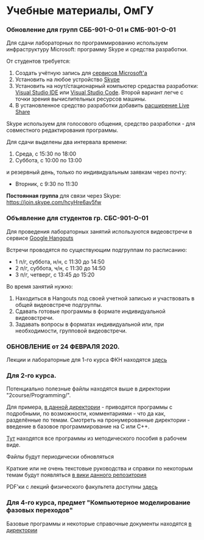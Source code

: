 # Учебные материалы, ОмГУ

### Обновление для групп СББ-901-О-01 и СМБ-901-О-01

Для сдачи лабораторных по программированию используем инфраструктуру Microsoft: программу Skype и средства разработки.

От студентов требуется:
1. Создать учётную запись для [сервисов Microsoft'а](https://signup.live.com/signup)
2. Установить на любое устройство [Skype](https://www.skype.com/en/get-skype/)
3. Установить на ноут/стационарный компьютер средаства разработки: [Visual Studio IDE](https://visualstudio.microsoft.com/vs/) или [Visual Studio Code](https://code.visualstudio.com/). Второй вариант легче с точки зрения вычислительных ресурсов машины.
4. В установленное средство разработки добавить [расширение Live Share](https://visualstudio.microsoft.com/services/live-share/)

Skype используем для голосового общения, средство разработки - для совместного редактирования программы.

Для сдачи выделены два интервала времени:
1. Среда, с 15:30 по 18:00
2. Суббота, с 10:00 по 13:00

и резервный день, только по индивидуальным заявкам через почту:

* Вторник, с 9:30 по 11:30

**Постоянная группа** для связи через Skype: https://join.skype.com/hcyHre6av5fw

### Объявление для студентов гр. СБС-901-О-01

Для проведения лабораторных занятий используются видеовстречи в сервисе [Google Hangouts](https://hangouts.google.com)

Встречи проводятся по существующим подгруппам по расписанию:
* 1 п/г, суббота, н/н, с 11:30 до 14:50
* 2 п/г, суббота, ч/н, с 11:30 до 14:50
* 3 п/г, четверг, с 13:45 до 15:20

Во время занятий нужно:
1. Находиться в Hangouts под своей учетной записью и участвовать в общей видеовстрече подгруппы.
2. Сдавать готовые программы в формате индивидуальной видеовстречи.
3. Задавать вопросы в форматах индивидуальной или, при необходимости, групповой видеовстречи.


### ОБНОВЛЕНИЕ от 24 ФЕВРАЛЯ 2020.

Лекции и лабораторные для 1-го курса ФКН находятся [здесь](https://github.com/posgen/OmsuMaterials/tree/master/FKN)


### Для 2-го курса.

Потенциально полезные файлы находятся выше в директории "2course/Programming/".

Для примера, [в данной директории](https://github.com/posgen/OmsuMaterials/tree/master/2course/Programming/examples/) - приводятся программы с подробными, по возможности, комментариями - что да как, разделённые по темам. Смотреть на пронумерованные директории - введение в базовое программирование на C или C++.

[Тут](https://github.com/posgen/OmsuMaterials/tree/master/2course/Programming/examples/from_study_guide/) находятся все программы из методического пособия в рабочем виде.

Файлы будут периодически обновляться

Краткие или не очень текстовые руководства и справки по некоторым темам будут появляться [в вики данного репозитория](https://github.com/posgen/OmsuMaterials/wiki)

PDF'ки с лекций физического факультета доступны [здесь](https://github.com/posgen/OmsuMaterials/tree/master/2course/Programming/docs/lectures)

### Для 4-го курса, предмет "Компьютерное моделирование фазовых переходов"

Базовые программы и некоторые справочные документы находятся [в директории](https://github.com/posgen/OmsuMaterials/tree/master/4course/phaseTransitions/)
